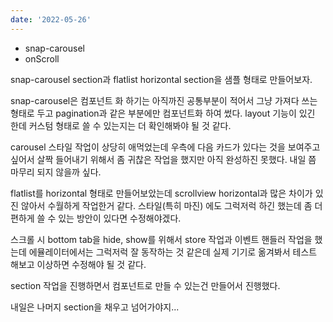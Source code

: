 ```yaml
---
date: '2022-05-26'
---
```


- snap-carousel
- onScroll

snap-carousel section과 flatlist horizontal section을 샘플 형태로 만들어보자.

snap-carousel은 컴포넌트 화 하기는 아직까진 공통부분이 적어서 그냥 가져다 쓰는 형태로 두고 pagination과 같은 부분에만 컴포넌트화 하여 썼다.
layout 기능이 있긴 한데 커스텀 형태로 쓸 수 있는지는 더 확인해봐야 될 것 같다.

carousel 스타일 작업이 상당히 애먹었는데 우측에 다음 카드가 있다는 것을 보여주고 싶어서 살짝 들어내기 위해서 좀 귀찮은 작업을 했지만 아직 완성하진 못했다. 내일 쯤 마무리 되지 않을까 싶다.

flatlist를 horizontal 형태로 만들어보았는데 scrollview horizontal과 많은 차이가 있진 않아서 수월하게 작업한거 같다. 스타일(특히 마진) 에도 그럭저럭 하긴 했는데 좀 더 편하게 쓸 수 있는 방안이 있다면 수정해야겠다.

스크롤 시 bottom tab을 hide, show를 위해서 store 작업과 이벤트 핸들러 작업을 했는데 에뮬레이터에서는 그럭저럭 잘 동작하는 것 같은데 실제 기기로 옮겨봐서 테스트 해보고 이상하면 수정해야 될 것 같다.

section 작업을 진행하면서 컴포넌트로 만들 수 있는건 만들어서 진행했다.

내일은 나머지 section을 채우고 넘어가야지...
